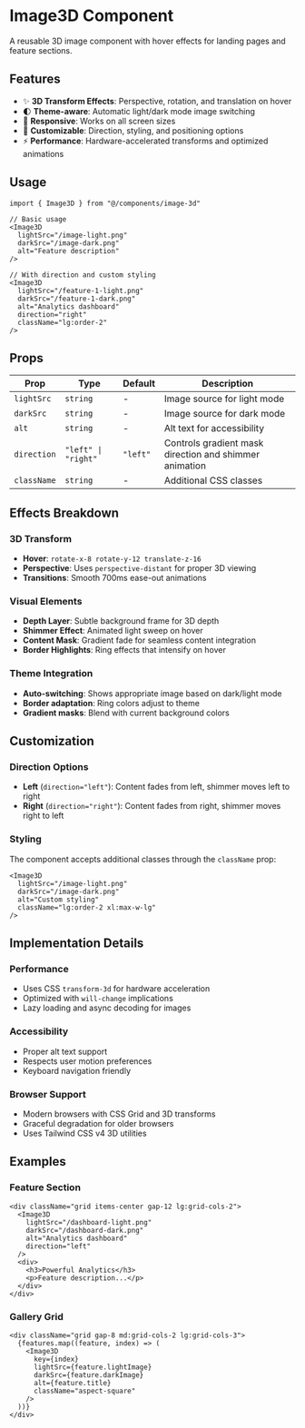 # Image3D Component

A reusable 3D image component with hover effects for landing pages and feature sections.

## Features

- ✨ **3D Transform Effects**: Perspective, rotation, and translation on hover
- 🌓 **Theme-aware**: Automatic light/dark mode image switching
- 📱 **Responsive**: Works on all screen sizes
- 🎨 **Customizable**: Direction, styling, and positioning options
- ⚡ **Performance**: Hardware-accelerated transforms and optimized animations

## Usage

```tsx
import { Image3D } from "@/components/image-3d"

// Basic usage
<Image3D
  lightSrc="/image-light.png"
  darkSrc="/image-dark.png"
  alt="Feature description"
/>

// With direction and custom styling
<Image3D
  lightSrc="/feature-1-light.png"
  darkSrc="/feature-1-dark.png"
  alt="Analytics dashboard"
  direction="right"
  className="lg:order-2"
/>
```

## Props

| Prop | Type | Default | Description |
|------|------|---------|-------------|
| `lightSrc` | `string` | - | Image source for light mode |
| `darkSrc` | `string` | - | Image source for dark mode |
| `alt` | `string` | - | Alt text for accessibility |
| `direction` | `"left" \| "right"` | `"left"` | Controls gradient mask direction and shimmer animation |
| `className` | `string` | - | Additional CSS classes |

## Effects Breakdown

### 3D Transform
- **Hover**: `rotate-x-8 rotate-y-12 translate-z-16`
- **Perspective**: Uses `perspective-distant` for proper 3D viewing
- **Transitions**: Smooth 700ms ease-out animations

### Visual Elements
- **Depth Layer**: Subtle background frame for 3D depth
- **Shimmer Effect**: Animated light sweep on hover
- **Content Mask**: Gradient fade for seamless content integration
- **Border Highlights**: Ring effects that intensify on hover

### Theme Integration
- **Auto-switching**: Shows appropriate image based on dark/light mode
- **Border adaptation**: Ring colors adjust to theme
- **Gradient masks**: Blend with current background colors

## Customization

### Direction Options

- **Left** (`direction="left"`): Content fades from left, shimmer moves left to right
- **Right** (`direction="right"`): Content fades from right, shimmer moves right to left

### Styling

The component accepts additional classes through the `className` prop:

```tsx
<Image3D
  lightSrc="/image-light.png"
  darkSrc="/image-dark.png"
  alt="Custom styling"
  className="lg:order-2 xl:max-w-lg"
/>
```

## Implementation Details

### Performance
- Uses CSS `transform-3d` for hardware acceleration
- Optimized with `will-change` implications
- Lazy loading and async decoding for images

### Accessibility
- Proper alt text support
- Respects user motion preferences
- Keyboard navigation friendly

### Browser Support
- Modern browsers with CSS Grid and 3D transforms
- Graceful degradation for older browsers
- Uses Tailwind CSS v4 3D utilities

## Examples

### Feature Section
```tsx
<div className="grid items-center gap-12 lg:grid-cols-2">
  <Image3D
    lightSrc="/dashboard-light.png"
    darkSrc="/dashboard-dark.png"
    alt="Analytics dashboard"
    direction="left"
  />
  <div>
    <h3>Powerful Analytics</h3>
    <p>Feature description...</p>
  </div>
</div>
```

### Gallery Grid
```tsx
<div className="grid gap-8 md:grid-cols-2 lg:grid-cols-3">
  {features.map((feature, index) => (
    <Image3D
      key={index}
      lightSrc={feature.lightImage}
      darkSrc={feature.darkImage}
      alt={feature.title}
      className="aspect-square"
    />
  ))}
</div>
```
